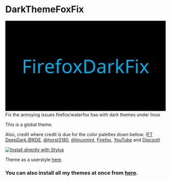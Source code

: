# DarkThemeFoxFix

![alt tag](https://raw.githubusercontent.com/RaitaroH/DarkThemeFoxFix/master/Images/FirefoxFix.png)
Fix the annoying issues firefox/waterfox has with dark themes under linux

This is a global theme.

Also, credit where credit is due for the color palettes down bellow. ([FT DeepDark](https://addons.mozilla.org/en-US/firefox/addon/ft-deepdark/?src=search),[@KDE](https://github.com/KDE), [@horst3180](https://github.com/horst3180), [@linuxmint](https://github.com/linuxmint), [Firefox](https://www.mozilla.org/en-US/firefox/new/), [YouTube](https://www.youtube.com/) and [Discord](https://discordapp.com/))

[![Install directly with Stylus](https://img.shields.io/badge/Install%20directly%20with-Stylus-285959.svg)](https://raw.githubusercontent.com/RaitaroH/DarkThemeFoxFix/master/DarkThemeFoxFix.user.css)

Theme as a userstyle [here]().

### **You can also install all my themes at once from [here](https://github.com/RaitaroH/Import-All-Deepdark).**
